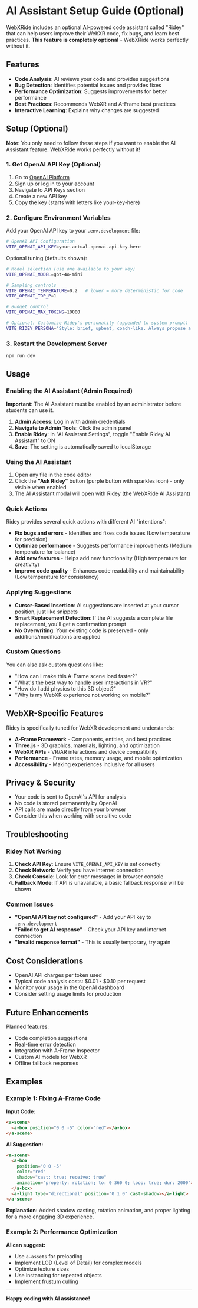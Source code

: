 # AI Assistant Setup Guide (Optional)

WebXRide includes an optional AI-powered code assistant called "Ridey" that can help users improve their WebXR code, fix bugs, and learn best practices. **This feature is completely optional** - WebXRide works perfectly without it.

## Features

- **Code Analysis**: AI reviews your code and provides suggestions
- **Bug Detection**: Identifies potential issues and provides fixes
- **Performance Optimization**: Suggests improvements for better performance
- **Best Practices**: Recommends WebXR and A-Frame best practices
- **Interactive Learning**: Explains why changes are suggested

## Setup (Optional)

**Note**: You only need to follow these steps if you want to enable the AI Assistant feature. WebXRide works perfectly without it!

### 1. Get OpenAI API Key (Optional)

1. Go to [OpenAI Platform](https://platform.openai.com/)
2. Sign up or log in to your account
3. Navigate to API Keys section
4. Create a new API key
5. Copy the key (starts with letters like your-key-here)

### 2. Configure Environment Variables

Add your OpenAI API key to your `.env.development` file:

```bash
# OpenAI API Configuration
VITE_OPENAI_API_KEY=your-actual-openai-api-key-here
```

Optional tuning (defaults shown):

```bash
# Model selection (use one available to your key)
VITE_OPENAI_MODEL=gpt-4o-mini

# Sampling controls
VITE_OPENAI_TEMPERATURE=0.2   # lower = more deterministic for code
VITE_OPENAI_TOP_P=1

# Budget control
VITE_OPENAI_MAX_TOKENS=10000

# Optional: Customize Ridey's personality (appended to system prompt)
VITE_RIDEY_PERSONA="Style: brief, upbeat, coach-like. Always propose a minimal working fix first, then a short rationale."
```

### 3. Restart the Development Server

```bash
npm run dev
```

## Usage

### Enabling the AI Assistant (Admin Required)

**Important**: The AI Assistant must be enabled by an administrator before students can use it.

1. **Admin Access**: Log in with admin credentials
2. **Navigate to Admin Tools**: Click the admin panel
3. **Enable Ridey**: In "AI Assistant Settings", toggle "Enable Ridey AI Assistant" to ON
4. **Save**: The setting is automatically saved to localStorage

### Using the AI Assistant

1. Open any file in the code editor
2. Click the **"Ask Ridey"** button (purple button with sparkles icon) - only visible when enabled
3. The AI Assistant modal will open with Ridey (the WebXRide AI Assistant)

### Quick Actions

Ridey provides several quick actions with different AI "intentions":

- **Fix bugs and errors** - Identifies and fixes code issues (Low temperature for precision)
- **Optimize performance** - Suggests performance improvements (Medium temperature for balance)
- **Add new features** - Helps add new functionality (High temperature for creativity)
- **Improve code quality** - Enhances code readability and maintainability (Low temperature for consistency)

### Applying Suggestions

- **Cursor-Based Insertion**: AI suggestions are inserted at your cursor position, just like snippets
- **Smart Replacement Detection**: If the AI suggests a complete file replacement, you'll get a confirmation prompt
- **No Overwriting**: Your existing code is preserved - only additions/modifications are applied

### Custom Questions

You can also ask custom questions like:
- "How can I make this A-Frame scene load faster?"
- "What's the best way to handle user interactions in VR?"
- "How do I add physics to this 3D object?"
- "Why is my WebXR experience not working on mobile?"

## WebXR-Specific Features

Ridey is specifically tuned for WebXR development and understands:

- **A-Frame Framework** - Components, entities, and best practices
- **Three.js** - 3D graphics, materials, lighting, and optimization
- **WebXR APIs** - VR/AR interactions and device compatibility
- **Performance** - Frame rates, memory usage, and mobile optimization
- **Accessibility** - Making experiences inclusive for all users

## Privacy & Security

- Your code is sent to OpenAI's API for analysis
- No code is stored permanently by OpenAI
- API calls are made directly from your browser
- Consider this when working with sensitive code

## Troubleshooting

### Ridey Not Working

1. **Check API Key**: Ensure `VITE_OPENAI_API_KEY` is set correctly
2. **Check Network**: Verify you have internet connection
3. **Check Console**: Look for error messages in browser console
4. **Fallback Mode**: If API is unavailable, a basic fallback response will be shown

### Common Issues

- **"OpenAI API key not configured"** - Add your API key to `.env.development`
- **"Failed to get AI response"** - Check your API key and internet connection
- **"Invalid response format"** - This is usually temporary, try again

## Cost Considerations

- OpenAI API charges per token used
- Typical code analysis costs: $0.01 - $0.10 per request
- Monitor your usage in the OpenAI dashboard
- Consider setting usage limits for production

## Future Enhancements

Planned features:
- Code completion suggestions
- Real-time error detection
- Integration with A-Frame Inspector
- Custom AI models for WebXR
- Offline fallback responses

## Examples

### Example 1: Fixing A-Frame Code

**Input Code:**
```html
<a-scene>
  <a-box position="0 0 -5" color="red"></a-box>
</a-scene>
```

**AI Suggestion:**
```html
<a-scene>
  <a-box 
    position="0 0 -5" 
    color="red"
    shadow="cast: true; receive: true"
    animation="property: rotation; to: 0 360 0; loop: true; dur: 2000">
  </a-box>
  <a-light type="directional" position="0 1 0" cast-shadow></a-light>
</a-scene>
```

**Explanation:** Added shadow casting, rotation animation, and proper lighting for a more engaging 3D experience.

### Example 2: Performance Optimization

**AI can suggest:**
- Use `a-assets` for preloading
- Implement LOD (Level of Detail) for complex models
- Optimize texture sizes
- Use instancing for repeated objects
- Implement frustum culling

---

**Happy coding with AI assistance!**
